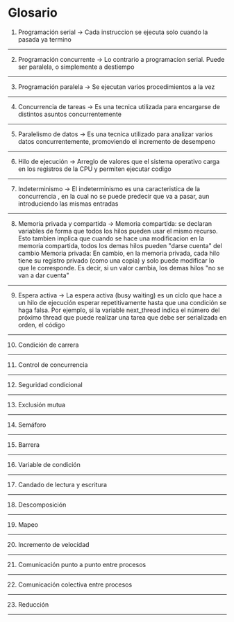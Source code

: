 # Glosario
1. Programación serial -> Cada instruccion se ejecuta solo cuando la pasada
ya termino
---
2. Programación concurrente -> Lo contrario a programacion serial. Puede
ser paralela, o simplemente a destiempo
---
3. Programación paralela -> Se ejecutan varios procedimientos a la vez
--- 
4. Concurrencia de tareas -> Es una tecnica utilizada para encargarse de 
distintos asuntos concurrentemente
---
5. Paralelismo de datos -> Es una tecnica utilizado para analizar varios datos
concurrentemente, promoviendo el incremento de desempeno
---
6. Hilo de ejecución -> Arreglo de valores que el sistema operativo carga en 
los registros de la CPU y permiten ejecutar codigo
---
7. Indeterminismo -> El indeterminismo es una caracteristica de la concurrencia
, en la cual no se puede predecir que va a pasar, aun introduciendo las mismas
entradas
--- 
8. Memoria privada y compartida -> Memoria compartida: se declaran variables
de forma que todos los hilos pueden usar el mismo recurso. Esto tambien implica
que cuando se hace una modificacion en la memoria compartida, todos los demas
hilos pueden "darse cuenta" del cambio
Memoria privada: En cambio, en la memoria privada, cada hilo tiene su registro
privado (como una copia) y solo puede modificar lo que le corresponde. Es decir,
si un valor cambia, los demas hilos "no se van a dar cuenta"
---
9. Espera activa -> La espera activa (busy waiting) es un ciclo que hace a un
hilo de ejecución esperar repetitivamente hasta que una condición se haga falsa.
Por ejemplo, si la variable next_thread indica el número del próximo thread que 
puede realizar una tarea que debe ser serializada en orden, el código
---
10. Condición de carrera
---
11. Control de concurrencia
---
12. Seguridad condicional
---
13. Exclusión mutua
---
14. Semáforo
---
15. Barrera
---
16. Variable de condición
---
17. Candado de lectura y escritura
---
18. Descomposición
---
19. Mapeo
---
20. Incremento de velocidad
---
21. Comunicación punto a punto entre procesos
---
22. Comunicación colectiva entre procesos
---
23. Reducción
---